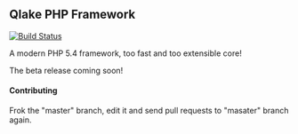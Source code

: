 ## Qlake PHP Framework

[![Build Status](https://travis-ci.org/rezakho/qlake.svg)](https://travis-ci.org/rezakho/qlake)

A modern PHP 5.4 framework, too fast and too extensible core!

The beta release coming soon!

#### Contributing

Frok the "master" branch, edit it and send pull requests to "masater" branch again.